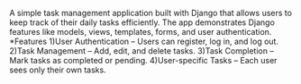 A simple task management application built with Django that allows users to keep track of their daily tasks efficiently. The app demonstrates Django features like models, views, templates, forms, and user authentication.
*Features 
1)User Authentication – Users can register, log in, and log out.
2)Task Management – Add, edit, and delete tasks.
3)Task Completion – Mark tasks as completed or pending.
4)User-specific Tasks – Each user sees only their own tasks.
